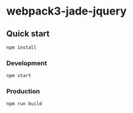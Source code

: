# webpack3-jade-jquery

## Quick start
```bash
npm install
```

### Development
```bash
npm start
```

### Production
```bash
npm run build
```
